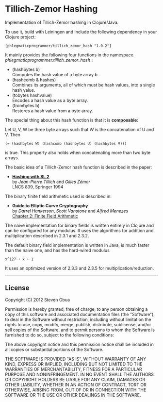 # Tillich-Zemor Hashing

Implementation of Tillich-Zemor hashing in Clojure/Java.

To use it, build with Leiningen and include the following dependency in your Clojure project:

    [phlegmaticprogrammer/tillich_zemor_hash "1.0.2"]

It mainly provides the following four functions in the namespace *phlegmaticprogrammer.tillich_zemor_hash* :

- (hashbytes b)  
  Computes the hash value of a byte array b.
- (hashcomb & hashes)  
  Combines its arguments, all of which must be hash values, into a single hash value.
- (tobytes hashvalue)  
  Encodes a hash value as a byte array.
- (frombytes b)  
  Restores a hash value from a byte array.

The special thing about this hash function is that it is __composable__: 

Let U, V, W be three byte arrays such that W is the concatenation of U and V. Then 

    (= (hashbytes W) (hashcomb (hashbytes U) (hashbytes V)))

is true. This property also holds when concatenating more than two byte arrays. 

The basic idea of a Tillich-Zemor hash function is described in the paper:

- [**Hashing with SL 2**](http://dx.doi.org/10.1007/3-540-48658-5_5)    
  by _Jean-Pierre Tillich_ and _Gilles Zémor_   
  LNCS 839, Springer 1994  

The binary finite field arithmetic used is described in:

- **Guide to Elliptic Curve Cryptography**  
  by _Darrel Hankerson_, _Scott Vanstone_ and _Alfred Menezes_  
  [Chapter 2: Finite Field Arithmetic](http://www.springerlink.com/content/r51746598h0243u7/)  

The naive implementation for binary fields is written entirely in Clojure
and can be configured for any modulus. It uses the algorithms for addition 
and multiplication described in 2.3.1 and 2.3.2.

The default binary field implementation is written in Java, is much faster than the naive one,
and has the hard-wired modulus

    x^127 + x + 1

It uses an optimized version of 2.3.3 and 2.3.5 for multiplication/reduction.

---
## License

Copyright (C) 2012 Steven Obua

Permission is hereby granted, free of charge, to any person obtaining a copy of this software and associated documentation files (the "Software"), to deal in the Software without restriction, including without limitation the rights to use, copy, modify, merge, publish, distribute, sublicense, and/or sell copies of the Software, and to permit persons to whom the Software is furnished to do so, subject to the following conditions:

The above copyright notice and this permission notice shall be included in all copies or substantial portions of the Software.

THE SOFTWARE IS PROVIDED "AS IS", WITHOUT WARRANTY OF ANY KIND, EXPRESS OR IMPLIED, INCLUDING BUT NOT LIMITED TO THE WARRANTIES OF MERCHANTABILITY, FITNESS FOR A PARTICULAR PURPOSE AND NONINFRINGEMENT. IN NO EVENT SHALL THE AUTHORS OR COPYRIGHT HOLDERS BE LIABLE FOR ANY CLAIM, DAMAGES OR OTHER LIABILITY, WHETHER IN AN ACTION OF CONTRACT, TORT OR OTHERWISE, ARISING FROM, OUT OF OR IN CONNECTION WITH THE SOFTWARE OR THE USE OR OTHER DEALINGS IN THE SOFTWARE.

  

